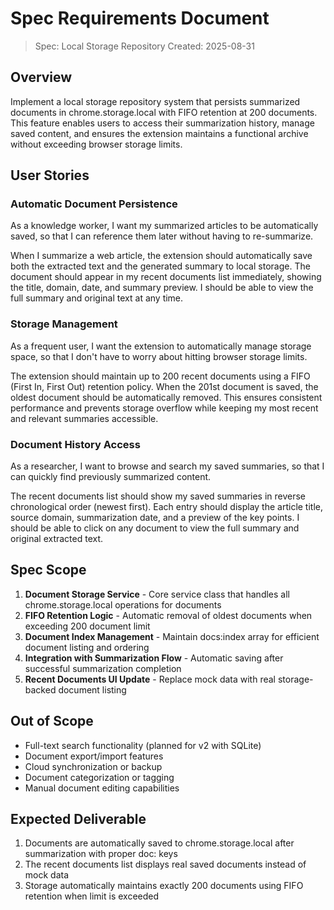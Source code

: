 # Spec Requirements Document

> Spec: Local Storage Repository
> Created: 2025-08-31

## Overview

Implement a local storage repository system that persists summarized documents in chrome.storage.local with FIFO retention at 200 documents. This feature enables users to access their summarization history, manage saved content, and ensures the extension maintains a functional archive without exceeding browser storage limits.

## User Stories

### Automatic Document Persistence

As a knowledge worker, I want my summarized articles to be automatically saved, so that I can reference them later without having to re-summarize.

When I summarize a web article, the extension should automatically save both the extracted text and the generated summary to local storage. The document should appear in my recent documents list immediately, showing the title, domain, date, and summary preview. I should be able to view the full summary and original text at any time.

### Storage Management

As a frequent user, I want the extension to automatically manage storage space, so that I don't have to worry about hitting browser storage limits.

The extension should maintain up to 200 recent documents using a FIFO (First In, First Out) retention policy. When the 201st document is saved, the oldest document should be automatically removed. This ensures consistent performance and prevents storage overflow while keeping my most recent and relevant summaries accessible.

### Document History Access

As a researcher, I want to browse and search my saved summaries, so that I can quickly find previously summarized content.

The recent documents list should show my saved summaries in reverse chronological order (newest first). Each entry should display the article title, source domain, summarization date, and a preview of the key points. I should be able to click on any document to view the full summary and original extracted text.

## Spec Scope

1. **Document Storage Service** - Core service class that handles all chrome.storage.local operations for documents
2. **FIFO Retention Logic** - Automatic removal of oldest documents when exceeding 200 document limit
3. **Document Index Management** - Maintain docs:index array for efficient document listing and ordering
4. **Integration with Summarization Flow** - Automatic saving after successful summarization completion
5. **Recent Documents UI Update** - Replace mock data with real storage-backed document listing

## Out of Scope

- Full-text search functionality (planned for v2 with SQLite)
- Document export/import features
- Cloud synchronization or backup
- Document categorization or tagging
- Manual document editing capabilities

## Expected Deliverable

1. Documents are automatically saved to chrome.storage.local after summarization with proper doc:<id> keys
2. The recent documents list displays real saved documents instead of mock data
3. Storage automatically maintains exactly 200 documents using FIFO retention when limit is exceeded

